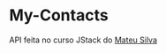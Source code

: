# My-Contacts

API feita no curso JStack do <a href="https://www.instagram.com/imateus.silva/" target="_blank" >Mateu Silva</a>

